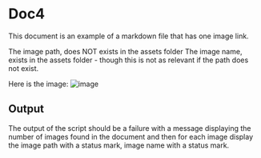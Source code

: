# Doc4

This document is an example of a markdown file that has one image link.

The image path, does NOT exists in the assets folder
The image name, exists in the assets folder - though this is not as relevant if the path does not exist.

Here is the image:
![image](../assets/images/image1.png)

## Output

The output of the script should be a failure with a message displaying the number of images found in the document and then for each image display the image path with a status mark, image name with a status mark.

